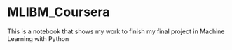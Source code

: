 # MLIBM_Coursera
This is a notebook that shows my work to finish my final project in Machine Learning with Python
